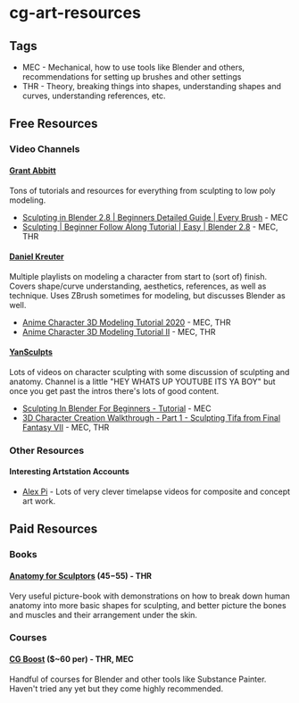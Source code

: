 # cg-art-resources

## Tags
- MEC - Mechanical, how to use tools like Blender and others, recommendations for setting up brushes and other settings
- THR - Theory, breaking things into shapes, understanding shapes and curves, understanding references, etc.

## Free Resources
### Video Channels
#### [Grant Abbitt](https://www.youtube.com/channel/UCZFUrFoqvqlN8seaAeEwjlw)
Tons of tutorials and resources for everything from sculpting to low poly modeling.
- [Sculpting in Blender 2.8 | Beginners Detailed Guide | Every Brush](https://www.youtube.com/watch?v=L3XtAFUWNuk0) - MEC
- [Sculpting | Beginner Follow Along Tutorial | Easy | Blender 2.8](https://www.youtube.com/watch?v=lKY2FIy60nc) - MEC, THR

#### [Daniel Kreuter](https://www.youtube.com/channel/UC9NTBQja_r2NI5e56PvuSAA)
Multiple playlists on modeling a character from start to (sort of) finish. Covers shape/curve understanding, aesthetics, references, as well as technique. Uses ZBrush sometimes for modeling, but discusses Blender as well.
- [Anime Character 3D Modeling Tutorial 2020](https://www.youtube.com/watch?v=i2KXwzzkZX0&list=PLvgIVNDU-Dxge794BXoeQsDxb9u_3TZas) - MEC, THR
- [Anime Character 3D Modeling Tutorial II](https://www.youtube.com/watch?v=5Xuf6ODN_xY&list=PLvgIVNDU-Dxjb3eukDF5W0l0-6ShO9OiM) - MEC, THR

#### [YanSculpts](https://www.youtube.com/channel/UCfjswDVU0XHyBN7UFG0Mi5Q)
Lots of videos on character sculpting with some discussion of sculpting and anatomy. Channel is a little "HEY WHATS UP YOUTUBE ITS YA BOY" but once you get past the intros there's lots of good content.
- [Sculpting In Blender For Beginners - Tutorial](https://www.youtube.com/watch?v=IG1IEpU5VAw) - MEC
- [3D Character Creation Walkthrough - Part 1 - Sculpting Tifa from Final Fantasy VII](https://www.youtube.com/watch?v=wOjPUiDIAG8&list=PLydnT8jiA21oJbSbH9hEA96jpPHjdGXo4&index=6) - MEC, THR

### Other Resources

#### Interesting Artstation Accounts
- [Alex Pi](https://www.artstation.com/alex_pi) - Lots of very clever timelapse videos for composite and concept art work.

## Paid Resources
### Books
#### [Anatomy for Sculptors](https://anatomy4sculptors.com/) ($45-$55) - THR
Very useful picture-book with demonstrations on how to break down human anatomy into more basic shapes for sculpting, and better picture the bones and muscles and their arrangement under the skin.
### Courses
#### [CG Boost](https://cgboost.com/academy/) ($~60 per) - THR, MEC
Handful of courses for Blender and other tools like Substance Painter. Haven't tried any yet but they come highly recommended.
